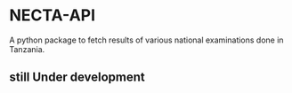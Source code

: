 # NECTA-API
A python package to fetch results of various national examinations done in Tanzania.

## still Under development
